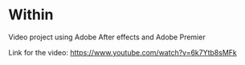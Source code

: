# Within
Video project using Adobe After effects and Adobe Premier

Link for the video:
https://www.youtube.com/watch?v=6k7Ytb8sMFk
